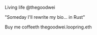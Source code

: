 Living life @thegoodwei

"Someday I'll rewrite my bio...
                                in Rust"

Buy me coffeeth
thegoodwei.loopring.eth
